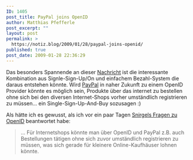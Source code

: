 ```yaml
---
ID: 1405
post_title: PayPal joins OpenID
author: Matthias Pfefferle
post_excerpt: ""
layout: post
permalink: >
  https://notiz.blog/2009/01/28/paypal-joins-openid/
published: true
post_date: 2009-01-28 22:36:29
---
```

<!-- wp:paragraph -->
<p>Das besonders Spannende an dieser <a href="http://openid.net/2009/01/28/paypal-joins-openid-foundation-board-as-we-enter-2009/">Nachricht</a> ist die interessante Kombination aus Signle-Sign-Up/On und einfachem Bezahl-System die daraus entstehen könnte. Wird <a href="http://www.paypal.de">PayPal</a> in naher Zukunft zu einem OpenID Provider könnte es möglich sein, Produkte über das internet zu bestellen ohne sich bei den diversen Internet-Shops vorher umständlich registrieren zu müssen... ein Single-Sign-Up-And-Buy sozusagen :)</p>
<!-- /wp:paragraph -->

<!-- wp:paragraph -->
<p>Als hätte ich es gewusst, als ich vor ein paar Tagen <a href="http://www.snirgel.de/2009/01/25/openid-so-isset/">Snirgels Fragen zu OpenID</a> beantwortet habe:</p>
<!-- /wp:paragraph -->

<!-- wp:quote -->
<blockquote class="wp-block-quote">
	<p>... Für Internetshops könnte man über OpenID und PayPal z.B. auch Bestellungen tätigen ohne sich zuvor umständlich registrieren zu müssen, was sich gerade für kleinere Online-Kaufhäuser lohnen könnte. </p>
</blockquote>
<!-- /wp:quote -->